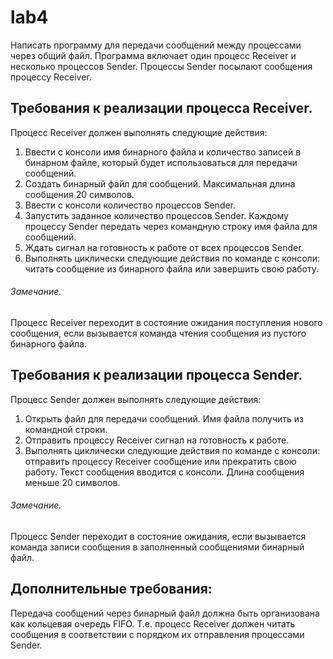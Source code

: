 # lab4
Написать программу для передачи сообщений между процессами через
общий файл. Программа включает один процесс Receiver и несколько процессов
Sender. Процессы Sender посылают сообщения процессу Receiver.
## Требования к реализации процесса Receiver. 
Процесс Receiver должен выполнять следующие действия:
1. Ввести с консоли имя бинарного файла и количество записей в бинарном файле,
который будет использоваться для передачи сообщений.
1. Создать бинарный файл для сообщений. Максимальная длина сообщения 20
символов.
2. Ввести с консоли количество процессов Sender.
3. Запустить заданное количество процессов Sender. Каждому процессу Sender
передать через командную строку имя файла для сообщений.
4. Ждать сигнал на готовность к работе от всех процессов Sender.
5. Выполнять циклически следующие действия по команде с консоли:
читать сообщение из бинарного файла или
завершить свою работу.
###### Замечание. 
Процесс Receiver переходит в состояние ожидания поступления нового
сообщения, если вызывается команда чтения сообщения из пустого бинарного файла.
## Требования к реализации процесса Sender. 
Процесс Sender должен выполнять следующие действия:
1. Открыть файл для передачи сообщений. Имя файла получить из командной строки.
2. Отправить процессу Receiver сигнал на готовность к работе.
3. Выполнять циклически следующие действия по команде с консоли:
отправить процессу Receiver сообщение или
прекратить свою работу.
Текст сообщения вводится с консоли. Длина сообщения меньше 20 символов.
###### Замечание. 
Процесс Sender переходит в состояние ожидания, если вызывается
команда записи сообщения в заполненный сообщениями бинарный файл.
## Дополнительные требования: 
Передача сообщений через бинарный файл должна быть организована как кольцевая очередь FIFO. Т.е. процесс Receiver
должен читать сообщения в соответствии с порядком их отправления процессами
Sender.
